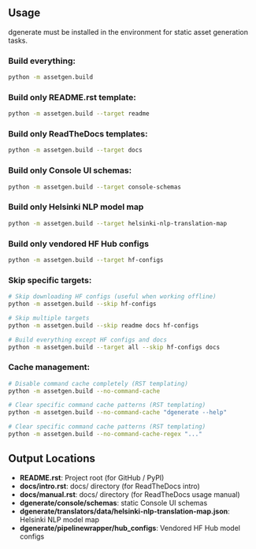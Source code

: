 ## Usage

dgenerate must be installed in the environment for static asset generation tasks.

### Build everything:
```bash
python -m assetgen.build
```

### Build only README.rst template:
```bash
python -m assetgen.build --target readme
```

### Build only ReadTheDocs templates:
```bash
python -m assetgen.build --target docs
```

### Build only Console UI schemas:
```bash
python -m assetgen.build --target console-schemas
```

### Build only Helsinki NLP model map
```bash
python -m assetgen.build --target helsinki-nlp-translation-map
```

### Build only vendored HF Hub configs
```bash
python -m assetgen.build --target hf-configs
```

### Skip specific targets:
```bash
# Skip downloading HF configs (useful when working offline)
python -m assetgen.build --skip hf-configs

# Skip multiple targets
python -m assetgen.build --skip readme docs hf-configs

# Build everything except HF configs and docs
python -m assetgen.build --target all --skip hf-configs docs
```

### Cache management:
```bash
# Disable command cache completely (RST templating)
python -m assetgen.build --no-command-cache

# Clear specific command cache patterns (RST templating)
python -m assetgen.build --no-command-cache "dgenerate --help"

# Clear specific command cache patterns (RST templating)
python -m assetgen.build --no-command-cache-regex "..."
```

## Output Locations

- **README.rst**: Project root (for GitHub /  PyPI)
- **docs/intro.rst**: docs/ directory (for ReadTheDocs intro)
- **docs/manual.rst**: docs/ directory (for ReadTheDocs usage manual)
- **dgenerate/console/schemas**: static Console UI schemas
- **dgenerate/translators/data/helsinki-nlp-translation-map.json**: Helsinki NLP model map
- **dgenerate/pipelinewrapper/hub_configs**: Vendored HF Hub model configs